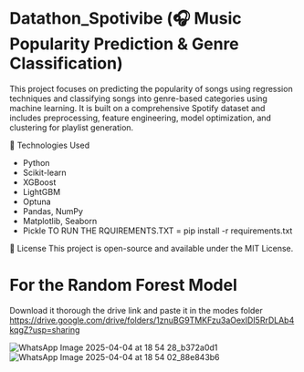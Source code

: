 # Datathon_Spotivibe (🎧 Music Popularity Prediction & Genre Classification)
This project focuses on predicting the popularity of songs using regression techniques and classifying songs into genre-based categories using machine learning. It is built on a comprehensive Spotify dataset and includes preprocessing, feature engineering, model optimization, and clustering for playlist generation.

🚀 Technologies Used
- Python
- Scikit-learn
- XGBoost
- LightGBM
- Optuna
- Pandas, NumPy
- Matplotlib, Seaborn
- Pickle
TO RUN THE RQUIREMENTS.TXT = pip install -r requirements.txt

📜 License
This project is open-source and available under the MIT License.


# For the Random Forest Model 
Download it thorough the drive link and paste it in the modes folder
https://drive.google.com/drive/folders/1znuBG9TMKFzu3aOexIDI5RrDLAb4kqgZ?usp=sharing

![WhatsApp Image 2025-04-04 at 18 54 28_b372a0d1](https://github.com/user-attachments/assets/52a264c1-9dfa-48b5-bca9-8f7e68e32ac4)
![WhatsApp Image 2025-04-04 at 18 54 02_88e843b6](https://github.com/user-attachments/assets/75b36cb7-0492-4944-a4aa-46726e9b5f99)

